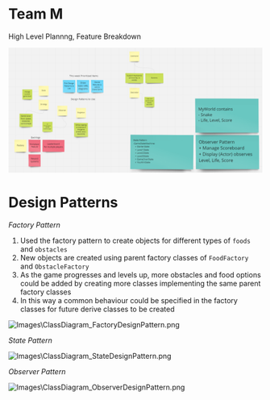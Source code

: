 # Team M

High Level Plannng, Feature Breakdown

![Images\img.png](img.png)

# Design Patterns

*Factory Pattern*

1. Used the factory pattern to create objects for different types of `foods` and `obstacles`
2. New objects are created using parent factory classes of `FoodFactory` and `ObstacleFactory`
3. As the game progresses and levels up, more obstacles and food options could be added by creating more classes implementing the same parent factory classes
4. In this way a common behaviour could be specified in the factory classes for future derive classes to be created

![Images\ClassDiagram_FactoryDesignPattern.png](ClassDiagram_FactoryDesignPattern.png)

*State Pattern*

![Images\ClassDiagram_StateDesignPattern.png](ClassDiagram_StateDesignPattern.png)

*Observer Pattern*

![Images\ClassDiagram_ObserverDesignPattern.png](ClassDiagram_ObserverDesignPattern.png)